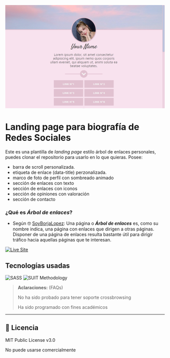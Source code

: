 ![Imagen del proyecto](./src/images/bio-links-captura.png)

# Landing page para biografía de Redes Sociales

Este es una plantilla de _landing page_ estilo árbol de enlaces personales, puedes clonar el repositorio para usarlo en lo que quieras.
Posee:

- barra de scroll personalizada.
- etiqueta de enlace (data-title) perzonalizada.
- marco de foto de perfil con sombreado animado
- sección de enlaces con texto
- sección de enlaces con iconos
- sección de opiniones con valoración
- sección de contacto

### ¿Qué es _**Árbol de enlaces**_?

- Según 🤓 [SoyBorjaLopez](https://soyborjalopez.es/que-es-pagina-arbol-enlaces/#:~:text=Una%20p%C3%A1gina%20o%20%C3%A1rbol%20de%20enlaces%20es%2C%20como%20su%20nombre,aquellas%20p%C3%A1ginas%20que%20te%20interesan.): Una página o _**Árbol de enlaces**_ es, como su nombre indica, una página con enlaces que dirigen a otras páginas. Disponer de una página de enlaces resulta bastante útil para dirigir tráfico hacia aquellas páginas que te interesan.

[![Live Site](https://img.shields.io/static/v1?label=&message=Live%20Site&color=6cccb4&style=for-the-badge)](https://linktree-hazel.vercel.app/)

<!-- [![Github Repository](https://img.shields.io/static/v1?label=&message=Github%20Repository&color=000000&style=for-the-badge&logo=github&logoColor=white)]() -->

## Tecnologías usadas

![SASS](https://img.shields.io/static/v1?label=&message=SASS&color=CC6699&logo=sass&logoColor=white&style=for-the-badge)
![SUIT Methodology](https://img.shields.io/static/v1?label=&message=suitcss&color=success&logo=suit&logoColor=white&style=for-the-badge)

<!-- ![Webpack](https://img.shields.io/static/v1?label=&message=Webpack&color=lightblue&logo=webpack&logoColor=252525&style=for-the-badge)
![ReactJS](https://img.shields.io/static/v1?label=&message=reactjs&color=17A1E6&logo=react&logoColor=white&style=for-the-badge) -->

> **Aclaraciones:** (FAQs)
>
> No ha sido probado para tener soporte crossbrowsing
>
> Ha sido programado con fines académicos

<!-- [![Youtube](https://img.shields.io/static/v1?label=&message=youtube&color=FF0000&logo=youtube&logoColor=white&style=for-the-badge)]()
[![twitch](https://img.shields.io/static/v1?label=&message=twitch&color=6441a5&logo=twitch&logoColor=white&style=for-the-badge)]()
[![tiktok](https://img.shields.io/static/v1?label=&message=tiktok&color=ff0050&logo=tiktok&logoColor=white&style=for-the-badge)]()
[![instagram](https://img.shields.io/static/v1?label=&message=instagram&color=5B51D8&logo=instagram&logoColor=white&style=for-the-badge)]()
[![linkedin](https://img.shields.io/static/v1?label=&message=linkedin&color=0e76a8&logo=linkedin&logoColor=white&style=for-the-badge)]()
[![discord](https://img.shields.io/static/v1?label=&message=discord&color=7289da&logo=discord&logoColor=white&style=for-the-badge)]()
[![twitter](https://img.shields.io/static/v1?label=&message=twitter&color=1DA1F2&logo=twitter&logoColor=white&style=for-the-badge)]()
[![github](https://img.shields.io/static/v1?label=&message=github&color=171515&logo=github&logoColor=white&style=for-the-badge)](https://github.com/rodrigoandregg)
 -->

---

## 📄 Licencia

MIT Public License v3.0

No puede usarse comercialmente
